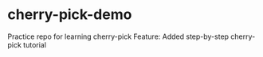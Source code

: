 # cherry-pick-demo
Practice repo for learning cherry-pick
Feature: Added step-by-step cherry-pick tutorial
